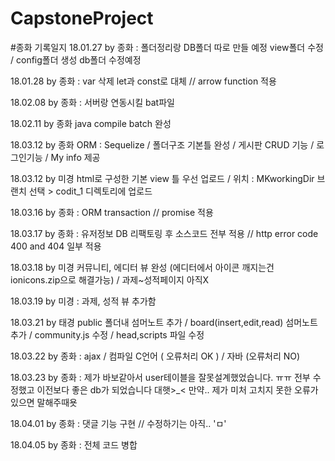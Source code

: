 # CapstoneProject

#종화 기록일지
18.01.27 by 종화   : 폴더정리랑 DB폴더 따로 만들 예정 view폴더 수정 / config폴더 생성 db폴더 수정예정 

18.01.28 by 종화   : var 삭제  let과  const로 대체  // arrow function 적용

18.02.08 by 종화   : 서버랑 연동시킬 bat파일 

18.02.11 by 종화 java compile batch 완성 

18.03.12 by 종화 ORM  : Sequelize / 폴더구조 기본틀 완성 / 게시판 CRUD 기능 / 로그인기능 /  My info 제공  

18.03.12 by 미경  html로 구성한 기본 view 틀 우선 업로드 / 위치 : MKworkingDir 브랜치 선택 > codit_1 디렉토리에 업로드

18.03.16 by 종화 : ORM transaction  // promise 적용 

18.03.17 by 종화 : 유저정보 DB 리팩토링 후 소스코드 전부 적용 // http error code  400 and 404 일부 적용

18.03.18 by 미경 커뮤니티, 에디터 뷰 완성 (에디터에서 아이콘 깨지는건 ionicons.zip으로 해결가능) / 과제~성적페이지 아직X

18.03.19 by 미경 : 과제, 성적 뷰 추가함

18.03.21 by 태경 public 폴더내 섬머노트 추가 / board(insert,edit,read) 섬머노트 추가 / community.js 수정 / head,scripts 파일 수정

18.03.22 by 종화 : ajax  / 컴파일 C언어 ( 오류처리 OK ) / 자바 (오류처리 NO) 

18.03.23 by 종화 : 제가 바보같아서 user테이블을 잘못설계했었습니다. ㅠㅠ  전부 수정했고 이전보다 좋은 db가 되었습니다 대햇>_< 만약.. 제가 미처 고치지 못한 오류가 있으면 말해주때욧

18.04.01 by 종화 : 댓글 기능 구현  // 수정하기는 아직.. 'ㅁ' 

18.04.05 by 종화 : 전체 코드 병합 
